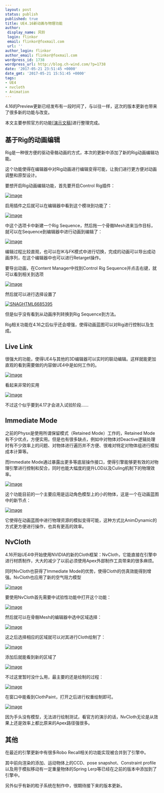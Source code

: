 ```yaml
---
layout: post
status: publish
published: true
title: UE4.16新动画与物理功能
author:
 display_name: 风铃
 login: flinkor
 email: flinkor@foxmail.com
 url: ''
author_login: flinkor
author_email: flinkor@foxmail.com
wordpress_id: 1738
wordpress_url: http://blog.ch-wind.com/?p=1738
date: '2017-05-21 23:51:45 +0000'
date_gmt: '2017-05-21 15:51:45 +0000'
tags:
- UE4
- nvcloth
- Animation
---
```

4.16的Preview更新已经发布有一段时间了，与以往一样，这次的版本更新也带来了很多新的功能与改变。


本文主要参照官方的功能[[演示文稿](https://www.slideshare.net/EpicGamesJapan/unreal-engine-75203047)]进行整理完成。


## 基于Rig的动画编辑


Rig是一种很方便的驱动骨骼动画的方式，本次的更新中添加了新的Rig动画编辑功能。


这个功能使得在编辑器中对Rig动画进行编辑变得可能，让我们进行更方便对动画调整和原型设计。


要想开启Rig动画编辑功能，首先要开启Control Rig插件：


[![image](https://blog.ch-wind.com/wp-content/uploads/2017/05/image_thumb-14.png "image")](https://blog.ch-wind.com/wp-content/uploads/2017/05/image-14.png)


启用插件之后就可以在编辑器中看到这个模块到功能了：


[![image](https://blog.ch-wind.com/wp-content/uploads/2017/05/image_thumb-15.png "image")](https://blog.ch-wind.com/wp-content/uploads/2017/05/image-15.png)


中这个选项卡中新建一个Rig Sequence，然后拖一个骨骼Mesh进来当作目标，就可以在Sequence到编辑器中进行动画到编辑了：


[![image](https://blog.ch-wind.com/wp-content/uploads/2017/05/image_thumb-16.png "image")](https://blog.ch-wind.com/wp-content/uploads/2017/05/image-16.png)


编辑过程比较直观，也可以在IK与FK模式中进行切换，完成的动画可以导出成动画序列，在这个编辑器中也可以进行Retarget操作。


要导出动画，在Content Manager中找到Control Rig Sequence并点击右键，就可以看到相关到选项


[![image](https://blog.ch-wind.com/wp-content/uploads/2017/05/image_thumb-17.png "image")](https://blog.ch-wind.com/wp-content/uploads/2017/05/image-17.png)


然后就可以进行选择设置了


[![SNAGHTML6685395](https://blog.ch-wind.com/wp-content/uploads/2017/05/SNAGHTML6685395_thumb.png "SNAGHTML6685395")](https://blog.ch-wind.com/wp-content/uploads/2017/05/SNAGHTML6685395.png)


但是似乎没有看到从动画序列转换到Rig Sequence到方法。


Rig相关功能在4.16之后似乎还会增强，使得动画蓝图可以对Rig进行控制以及生成。


## Live Link


很强大的功能，使得UE4与其他的3D编辑器可以实时的联动编辑。这样就能更加直观的看到需要做的内容做UE4中是如何工作的。


[![image](https://blog.ch-wind.com/wp-content/uploads/2017/05/image_thumb-18.png "image")](https://blog.ch-wind.com/wp-content/uploads/2017/05/image-18.png)


看起来非常的实用


[![image](https://blog.ch-wind.com/wp-content/uploads/2017/05/image_thumb-19.png "image")](https://blog.ch-wind.com/wp-content/uploads/2017/05/image-19.png)


不过这个似乎要到4.17才会进入试验阶段……


## Immediate Mode


之前的Physx是使用所谓保留模式（Retained Mode）工作的，Retained Mode有不少优点，方便实用。但是也有很多缺点，例如中对物体对Deactive逻辑处理时有不少效率上的问题、对物体进行遍历并不方便、很难对特定对物体组进行模拟成本计算等。


而Immediate Mode通过暴露出更多等底层操作接口，使得引擎能够更有效的对物理引擎进行控制和契合，同时也能大幅度的提升LOD以及Culing机制下的物理效率。


[![image](https://blog.ch-wind.com/wp-content/uploads/2017/05/image_thumb-20.png "image")](https://blog.ch-wind.com/wp-content/uploads/2017/05/image-20.png)


这个功能目前的一个主要应用是运动角色模型上的小的物体，这是一个在动画蓝图中的新节点：


[![image](https://blog.ch-wind.com/wp-content/uploads/2017/05/image_thumb-21.png "image")](https://blog.ch-wind.com/wp-content/uploads/2017/05/image-21.png)


它使得在动画蓝图中进行物理资源的模拟变得可能，这种方式比AnimDynamic的方式更方便进行操作，也具有更高的效率。


## NvCloth


4.16开始UE4中开始使用NVIDIA的新的Cloth框架：NvCloth，它能直接在引擎中进行材质制作，大大的减少了以前必须使用Apex外部制作工具带来的很多麻烦。


同时NvCloth也获得了Immediate Mode的优势，使得Cloth的仿真效能得到增强。NvCloth也应用了新的空气阻力模型


[![image](https://blog.ch-wind.com/wp-content/uploads/2017/05/image_thumb-22.png "image")](https://blog.ch-wind.com/wp-content/uploads/2017/05/image-22.png)


要使用NvCloth首先需要中试验性功能中打开这个功能：


[![image](https://blog.ch-wind.com/wp-content/uploads/2017/05/image_thumb-23.png "image")](https://blog.ch-wind.com/wp-content/uploads/2017/05/image-23.png)


然后就可以在骨骼Mesh的编辑器中选中区域选择：


[![image](https://blog.ch-wind.com/wp-content/uploads/2017/05/image_thumb-24.png "image")](https://blog.ch-wind.com/wp-content/uploads/2017/05/image-24.png)


这之后选择相应的区域就可以对其进行Cloth绘制了：


[![image](https://blog.ch-wind.com/wp-content/uploads/2017/05/image_thumb-25.png "image")](https://blog.ch-wind.com/wp-content/uploads/2017/05/image-25.png)


添加后就能看到新的区域了


[![image](https://blog.ch-wind.com/wp-content/uploads/2017/05/image_thumb-26.png "image")](https://blog.ch-wind.com/wp-content/uploads/2017/05/image-26.png)


不过这里暂时没什么用，最主要的还是绘制的过程：


[![image](https://blog.ch-wind.com/wp-content/uploads/2017/05/image_thumb-27.png "image")](https://blog.ch-wind.com/wp-content/uploads/2017/05/image-27.png)


在窗口中能看到ClothPaint，打开之后进行权重绘制即可。


[![image](https://blog.ch-wind.com/wp-content/uploads/2017/05/image_thumb-28.png "image")](https://blog.ch-wind.com/wp-content/uploads/2017/05/image-28.png)


因为手头没有模型，无法进行绘制测试，看官方的演示的话，NvCloth无论是从效果上还是效率上都比原来的Apex路径强很多。


## 其他


在最近的引擎更新中有很多Robo Recall相关的功能实现被合并到了引擎中。


其中前向渲染的添加、运动物体上的CCD、pose snapshot、Constraint profile以及用于模拟移动有一定重量物体的Spring Lerp等已经在之前的版本中添加到了引擎中。


另外似乎有新的粒子系统在制作中，很期待接下来的版本更新。


